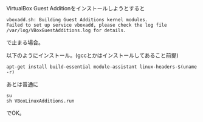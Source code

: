 VirtualBox Guest Additionをインストールしようとすると

```
vboxadd.sh: Building Guest Additions kernel modules.
Failed to set up service vboxadd, please check the log file
/var/log/VBoxGuestAdditions.log for details.
```

で止まる場合。

以下のようにインストール。(gccとかはインストールしてあること前提)

```
apt-get install build-essential module-assistant linux-headers-$(uname -r)
```

あとは普通に

```
su
sh VBoxLinuxAdditions.run
```

でOK。
